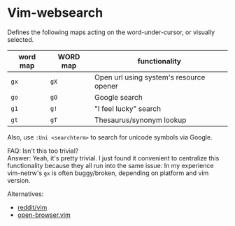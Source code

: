 Vim-websearch
=============

Defines the following maps acting on the word-under-cursor, or visually selected.

word map | WORD map | functionality
-------- | -------- | -------------
`gx`     | `gX`     | Open url using system's resource opener
`go`     | `gO`     | Google search
`g1`     | `g!`     | "I feel lucky" search
`gt`     | `gT`     | Thesaurus/synonym lookup

Also, use `:Uni <searchterm>` to search for unicode symbols via Google.

FAQ: Isn't this too trivial?  
Answer: Yeah, it's pretty trivial. I just found it convenient to centralize
this functionality because they all run into the same issue:
In my experience vim-netrw's `gx` is often buggy/broken,
depending on platform and vim version.

Alternatives:
- [reddit/vim](https://old.reddit.com/r/vim/search?q=netrw+gx&sort=relevance&t=all)
- [open-browser.vim](https://github.com/tyru/open-browser.vim)

